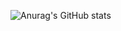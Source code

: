 ![Anurag's GitHub stats](https://github-readme-stats.vercel.app/api?username=cffiebigc&show_icons&count_private=true=true&theme=transparent)
